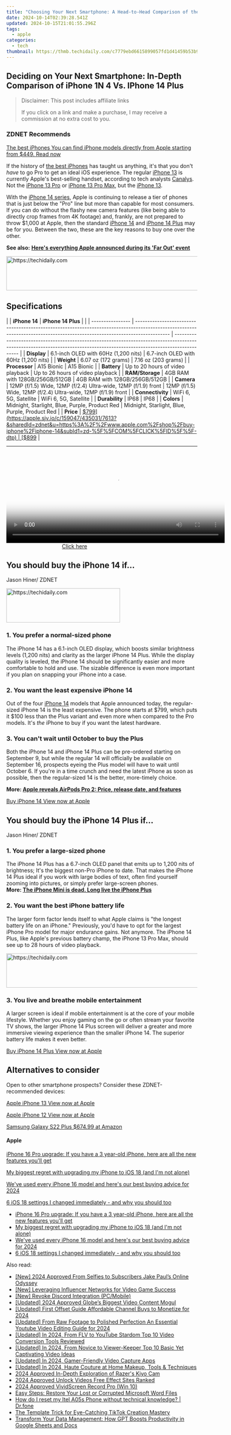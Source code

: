 ```yaml
---
title: "Choosing Your Next Smartphone: A Head-to-Head Comparison of the Samsung Galaxy S23 Vs. IPhone 14 - Insights From ZDNet"
date: 2024-10-14T02:39:28.541Z
updated: 2024-10-15T21:01:55.296Z
tags:
  - apple
categories:
  - tech
thumbnail: https://thmb.techidaily.com/c7779ebd6615899057fd1d41459b53b981bc532c7ceba807afb11ae201e1d4e5.jpg
---
```


## Deciding on Your Next Smartphone: In-Depth Comparison of iPhone 1N 4 Vs. IPhone 14 Plus

>  Disclaimer: This post includes affiliate links
>
>  If you click on a link and make a purchase, I may receive a commission at no extra cost to you.
>

### **ZDNET** Recommends

[The best iPhones You can find iPhone models directly from Apple starting from $449.  Read now](https://www.zdnet.com/article/best-iphone/)

If the history of [the best iPhones](https://www.zdnet.com/article/best-iphone/) has taught us anything, it's that you don't _have_ to go Pro to get an ideal iOS experience. The regular [iPhone 13](https://apple.sjv.io/c/159047/435031/7613?&sharedId=zdnet&u=https%3A%2F%2Fwww.apple.com%2Fiphone-13%2Fkey-features%2F&subId1=zd-%5F%5FCOM%5FCLICK%5FID%5F%5F-dtp) is currently Apple's best-selling handset, according to tech analysts [Canalys](https://www.zdnet.com/article/iphone-14-three-charts-that-show-how-apples-strategy-is-developing/#:~:text=any%20time%20soon.-,Data%3A%20Canalys%20/%20Chart%3A%20ZDNET,-More%20broadly%2C%20the). Not the [iPhone 13 Pro](https://apple.sjv.io/c/159047/435031/7613?&sharedId=zdnet&u=https%3A%2F%2Fwww.apple.com%2Fiphone-13-pro%2Fkey-features%2F&subId1=zd-%5F%5FCOM%5FCLICK%5FID%5F%5F-dtp) or [iPhone 13 Pro Max](https://shop-links.co/link/?url=https%3A%2F%2Fwww.bestbuy.com%2Fsite%2Fapple-iphone-13-pro-max-5g-128gb-sierra-blue-verizon%2F6443337.p%3FskuId%3D6443337&publisher_slug=itechdaily19598&exclusive=1), but the [iPhone 13](https://apple.sjv.io/c/159047/435031/7613?&sharedId=zdnet&u=https%3A%2F%2Fwww.apple.com%2Fiphone-13%2Fkey-features%2F&subId1=zd-%5F%5FCOM%5FCLICK%5FID%5F%5F-dtp). 

With the [iPhone 14 series](https://apple.sjv.io/c/159047/435031/7613?&sharedId=zdnet&u=https%3A%2F%2Fwww.apple.com%2Fshop%2Fbuy-iphone%2Fiphone-14&subId1=zd-%5F%5FCOM%5FCLICK%5FID%5F%5F-dtp), Apple is continuing to release a tier of phones that is just below the "Pro" line but more than capable for most consumers. If you can do without the flashy new camera features (like being able to directly crop frames from 4K footage) and, frankly, are not prepared to throw $1,000 at Apple, then the standard [iPhone 14](https://apple.sjv.io/c/159047/435031/7613?&sharedId=zdnet&u=https%3A%2F%2Fwww.apple.com%2Fshop%2Fbuy-iphone%2Fiphone-14&subId1=zd-%5F%5FCOM%5FCLICK%5FID%5F%5F-dtp) and [iPhone 14 Plus](https://apple.sjv.io/c/159047/435031/7613?&sharedId=zdnet&u=https%3A%2F%2Fwww.apple.com%2Fiphone-14%2F&subId1=zd-%5F%5FCOM%5FCLICK%5FID%5F%5F-dtp) may be for you. Between the two, these are the key reasons to buy one over the other. 

**See also:** [**Here's everything Apple announced during its 'Far Out' event**](https://www.zdnet.com/article/apples-iphone-14-event-will-be-sept-7-heres-what-to-expect-and-how-to-watch/)

<!-- affiliate ads begin -->
<a href="https://unicoeye.pxf.io/c/5597632/2134227/18498" target="_top" id="2134227">
  <img src="//a.impactradius-go.com/display-ad/18498-2134227" border="0" alt="https://techidaily.com" width="728" height="90"/>
</a>
<img height="0" width="0" src="https://unicoeye.pxf.io/i/5597632/2134227/18498" style="position:absolute;visibility:hidden;" border="0" />
<!-- affiliate ads end -->

## Specifications

| | **iPhone 14**  | **iPhone 14 Plus**                                                                                                                                                         |                                                                                                                                                                            |
| ---------------- | -------------------------------------------------------------------------------------------------------------------------------------------------------------------------- | -------------------------------------------------------------------------------------------------------------------------------------------------------------------------- |
| **Display**      | 6.1-inch OLED with 60Hz (1,200 nits)                                                                                                                                       | 6.7-inch OLED with 60Hz (1,200 nits)                                                                                                                                       |
| **Weight**       | 6.07 oz (172 grams)                                                                                                                                                        | 7.16 oz (203 grams)                                                                                                                                                        |
| **Processor**    | A15 Bionic                                                                                                                                                                 | A15 Bionic                                                                                                                                                                 |
| **Battery**      | Up to 20 hours of video playback                                                                                                                                           | Up to 26 hours of video playback                                                                                                                                           |
| **RAM/Storage**  | 4GB RAM with 128GB/256GB/512GB                                                                                                                                             | 4GB RAM with 128GB/256GB/512GB                                                                                                                                             |
| **Camera**       | 12MP (f/1.5) Wide, 12MP (f/2.4) Ultra-wide, 12MP (f/1.9) front                                                                                                             | 12MP (f/1.5) Wide, 12MP (f/2.4) Ultra-wide, 12MP (f/1.9) front                                                                                                             |
| **Connectivity** | WiFi 6, 5G, Satellite                                                                                                                                                      | WiFi 6, 5G, Satellite                                                                                                                                                      |
| **Durability**   | IP68                                                                                                                                                                       | IP68                                                                                                                                                                       |
| **Colors**       | Midnight, Starlight, Blue, Purple, Product Red                                                                                                                             | Midnight, Starlight, Blue, Purple, Product Red                                                                                                                             |
| **Price**        | [$799](https://apple.sjv.io/c/159047/435031/7613?&sharedId=zdnet&u=https%3A%2F%2Fwww.apple.com%2Fshop%2Fbuy-iphone%2Fiphone-14&subId1=zd-%5F%5FCOM%5FCLICK%5FID%5F%5F-dtp) | [$899](https://apple.sjv.io/c/159047/435031/7613?&sharedId=zdnet&u=https%3A%2F%2Fwww.apple.com%2Fshop%2Fbuy-iphone%2Fiphone-14&subId1=zd-%5F%5FCOM%5FCLICK%5FID%5F%5F-dtp) |

---

<!-- affiliate ads begin -->
<span id="1982462">
					<video width="576" height="240" style="cursor:pointer"
           poster="//a.impactradius-go.com/display-clicktoplayimage/1982462.png"
           onclick="if(!this.playClicked){this.play();this.setAttribute('controls',true);this.playClicked=true;}">
	   <source src="//a.impactradius-go.com/display-ad/22993-1982462">
	   <img src="//a.impactradius-go.com/display-clicktoplayimage/1982462.png" style="border: none; height: 100%; width: 100%; object-fit: contain">
	</video>
	<div style="width:360px;text-align:center"><a href="javascript:window.open(decodeURIComponent('https%3A%2F%2Fhomestyler.sjv.io%2Fc%2F5597632%2F1982462%2F22993'), '_blank');void(0);">Click here</a></div>
</span>
<img height="0" width="0" src="https://imp.pxf.io/i/5597632/1982462/22993" style="position:absolute;visibility:hidden;" border="0" />
<!-- affiliate ads end -->

## You should buy the iPhone 14 if...

Jason Hiner/ ZDNET 

<!-- affiliate ads begin -->
<a href="https://aligracehair.sjv.io/c/5597632/1972665/19272" target="_top" id="1972665">
  <img src="//a.impactradius-go.com/display-ad/19272-1972665" border="0" alt="https://techidaily.com" width="300" height="90"/>
</a>
<img height="0" width="0" src="https://aligracehair.sjv.io/i/5597632/1972665/19272" style="position:absolute;visibility:hidden;" border="0" />
<!-- affiliate ads end -->

### 1\. You prefer a normal-sized phone

The iPhone 14 has a 6.1-inch OLED display, which boosts similar brightness levels (1,200 nits) and clarity as the larger iPhone 14 Plus. While the display quality is leveled, the iPhone 14 should be significantly easier and more comfortable to hold and use. The sizable difference is even more important if you plan on snapping your iPhone into a case.

### 2\. You want the least expensive iPhone 14

Out of the four [iPhone 14](https://apple.sjv.io/c/159047/435031/7613?&sharedId=zdnet&u=https%3A%2F%2Fwww.apple.com%2Fshop%2Fbuy-iphone%2Fiphone-14&subId1=zd-%5F%5FCOM%5FCLICK%5FID%5F%5F-dtp) models that Apple announced today, the regular-sized iPhone 14 is the least expensive. The phone starts at $799, which puts it $100 less than the Plus variant and even more when compared to the Pro models. It's _the_ iPhone to buy if you want the latest hardware. 

### 3\. You can't wait until October to buy the Plus

Both the iPhone 14 and iPhone 14 Plus can be pre-ordered starting on September 9, but while the regular 14 will officially be available on September 16, prospects eyeing the Plus model will have to wait until October 6\. If you're in a time crunch and need the latest iPhone as soon as possible, then the regular-sized 14 is the better, more-timely choice. 

**More: [Apple reveals AirPods Pro 2: Price, release date, and features](https://www.zdnet.com/article/apple-airpods-pro-2-price-release-date-features-everything-you-need-to-know/)**

[Buy iPhone 14 View now at Apple](https://apple.sjv.io/c/159047/435031/7613?&sharedId=zdnet&u=https%3A%2F%2Fwww.apple.com%2Fshop%2Fbuy-iphone%2Fiphone-14&subId1=zd-%5F%5FCOM%5FCLICK%5FID%5F%5F-dtp)

## You should buy the iPhone 14 Plus if...

Jason Hiner/ ZDNET 

### 1\. You prefer a large-sized phone

The iPhone 14 Plus has a 6.7-inch OLED panel that emits up to 1,200 nits of brightness; It's the biggest non-Pro iPhone to date. That makes the iPhone 14 Plus ideal if you work with large bodies of text, often find yourself zooming into pictures, or simply prefer large-screen phones.   
**More: [The iPhone Mini is dead. Long live the iPhone Plus](https://www.zdnet.com/article/the-iphone-mini-is-dead-long-live-the-iphone-plus/)**

### 2\. You want the best iPhone battery life

The larger form factor lends itself to what Apple claims is "the longest battery life on an iPhone." Previously, you'd have to opt for the largest iPhone Pro model for major endurance gains. Not anymore. The iPhone 14 Plus, like Apple's previous battery champ, the iPhone 13 Pro Max, should see up to 28 hours of video playback. 

<!-- affiliate ads begin -->
<a href="https://ephamedtechinc.pxf.io/c/5597632/2137211/26400" target="_top" id="2137211">
  <img src="//a.impactradius-go.com/display-ad/26400-2137211" border="0" alt="https://techidaily.com" width="728" height="90"/>
</a>
<img height="0" width="0" src="https://ephamedtechinc.pxf.io/i/5597632/2137211/26400" style="position:absolute;visibility:hidden;" border="0" />
<!-- affiliate ads end -->

### 3\. You live and breathe mobile entertainment

A larger screen is ideal if mobile entertainment is at the core of your mobile lifestyle. Whether you enjoy gaming on the go or often stream your favorite TV shows, the larger iPhone 14 Plus screen will deliver a greater and more immersive viewing experience than the smaller iPhone 14\. The superior battery life makes it even better. 

[Buy iPhone 14 Plus View now at Apple](https://apple.sjv.io/c/159047/435031/7613?&sharedId=zdnet&u=https%3A%2F%2Fwww.apple.com%2Fshop%2Fbuy-iphone%2Fiphone-14&subId1=zd-%5F%5FCOM%5FCLICK%5FID%5F%5F-dtp)

## Alternatives to consider

Open to other smartphone prospects? Consider these ZDNET-recommended devices:

[Apple iPhone 13 View now at Apple](https://apple.sjv.io/c/159047/435031/7613?&sharedId=zdnet&u=https%3A%2F%2Fwww.apple.com%2Fus%2Fshop%2Fgoto%2Fbuy%5Fiphone%2Fiphone%5F13&subId1=zd-%5F%5FCOM%5FCLICK%5FID%5F%5F-dtp)

[Apple iPhone 12 View now at Apple](https://apple.sjv.io/c/159047/435031/7613?&sharedId=zdnet&u=https%3A%2F%2Fwww.apple.com%2Fus%2Fshop%2Fgoto%2Fbuy%5Fiphone%2Fiphone%5F12&subId1=zd-%5F%5FCOM%5FCLICK%5FID%5F%5F-dtp)

[Samsung Galaxy S22 Plus $674.99 at Amazon](https://buy.geni.us/Proxy.ashx?TSID=368250&GR%5FURL=https%3A%2F%2Fwww.amazon.com%2Fdp%2FB09MW1JD1V%3FlinkCode%3Dogi%26th%3D1%26psc%3D1%26tag%3Dzd-buy-button-20%26ascsubtag%3D%5F%5FCOM%5FCLICK%5FID%5F%5F%7C7e31c456-af69-4faa-a113-63168bfb32ce%7Cdtp&dtb=1)

#### Apple

[iPhone 16 Pro upgrade: If you have a 3 year-old iPhone, here are all the new features you'll get](https://www.zdnet.com/article/iphone-16-pro-and-pro-max-hands-on/ "iPhone 16 Pro upgrade: If you have a 3 year-old iPhone, here are all the new features you'll get")

[My biggest regret with upgrading my iPhone to iOS 18 (and I'm not alone)](https://www.zdnet.com/article/my-biggest-regret-with-upgrading-my-iphone-to-ios-18-and-im-not-alone/ "My biggest regret with upgrading my iPhone to iOS 18 (and I'm not alone)")

[We've used every iPhone 16 model and here's our best buying advice for 2024](https://www.zdnet.com/article/iphone-16-pro-max-buying-advice-2024/ "We've used every iPhone 16 model and here's our best buying advice for 2024")

[6 iOS 18 settings I changed immediately - and why you should too](https://www.zdnet.com/article/6-ios-18-settings-i-changed-immediately-and-why-you-should-too/ "6 iOS 18 settings I changed immediately - and why you should too")

* [iPhone 16 Pro upgrade: If you have a 3 year-old iPhone, here are all the new features you'll get](https://www.zdnet.com/article/iphone-16-pro-and-pro-max-hands-on/ "iPhone 16 Pro upgrade: If you have a 3 year-old iPhone, here are all the new features you'll get")
* [My biggest regret with upgrading my iPhone to iOS 18 (and I'm not alone)](https://www.zdnet.com/article/my-biggest-regret-with-upgrading-my-iphone-to-ios-18-and-im-not-alone/ "My biggest regret with upgrading my iPhone to iOS 18 (and I'm not alone)")
* [We've used every iPhone 16 model and here's our best buying advice for 2024](https://www.zdnet.com/article/iphone-16-pro-max-buying-advice-2024/ "We've used every iPhone 16 model and here's our best buying advice for 2024")
* [6 iOS 18 settings I changed immediately - and why you should too](https://www.zdnet.com/article/6-ios-18-settings-i-changed-immediately-and-why-you-should-too/ "6 iOS 18 settings I changed immediately - and why you should too")

<ins class="adsbygoogle"
     style="display:block"
     data-ad-format="autorelaxed"
     data-ad-client="ca-pub-7571918770474297"
     data-ad-slot="1223367746"></ins>

<ins class="adsbygoogle"
     style="display:block"
     data-ad-client="ca-pub-7571918770474297"
     data-ad-slot="8358498916"
     data-ad-format="auto"
     data-full-width-responsive="true"></ins>

<span class="atpl-alsoreadstyle">Also read:</span>
<div><ul>
<li><a href="https://eaxpv-info.techidaily.com/new-2024-approved-from-selfies-to-subscribers-jake-pauls-online-odyssey/"><u>[New] 2024 Approved From Selfies to Subscribers Jake Paul’s Online Odyssey</u></a></li>
<li><a href="https://facebook-record-videos.techidaily.com/new-leveraging-influencer-networks-for-video-game-success/"><u>[New] Leveraging Influencer Networks for Video Game Success</u></a></li>
<li><a href="https://discord-videos.techidaily.com/new-revoke-discord-integration-pcmobile/"><u>[New] Revoke Discord Integration (PC/Mobile)</u></a></li>
<li><a href="https://eaxpv-info.techidaily.com/updated-2024-approved-globes-biggest-video-content-mogul/"><u>[Updated] 2024 Approved Globe’s Biggest Video Content Mogul</u></a></li>
<li><a href="https://eaxpv-info.techidaily.com/updated-first-offset-guide-affordable-channel-buys-to-monetize-for-2024/"><u>[Updated] First Offset Guide Affordable Channel Buys to Monetize for 2024</u></a></li>
<li><a href="https://eaxpv-info.techidaily.com/updated-from-raw-footage-to-polished-perfection-an-essential-youtube-video-editing-guide-for-2024/"><u>[Updated] From Raw Footage to Polished Perfection An Essential Youtube Video Editing Guide for 2024</u></a></li>
<li><a href="https://eaxpv-info.techidaily.com/updated-in-2024-from-flv-to-youtube-stardom-top-10-video-conversion-tools-reviewed/"><u>[Updated] In 2024, From FLV to YouTube Stardom Top 10 Video Conversion Tools Reviewed</u></a></li>
<li><a href="https://eaxpv-info.techidaily.com/updated-in-2024-from-novice-to-viewer-keeper-top-10-basic-yet-captivating-video-ideas/"><u>[Updated] In 2024, From Novice to Viewer-Keeper Top 10 Basic Yet Captivating Video Ideas</u></a></li>
<li><a href="https://eaxpv-info.techidaily.com/updated-in-2024-gamer-friendly-video-capture-apps/"><u>[Updated] In 2024, Gamer-Friendly Video Capture Apps</u></a></li>
<li><a href="https://eaxpv-info.techidaily.com/updated-in-2024-haute-couture-at-home-makeup-tools-and-techniques/"><u>[Updated] In 2024, Haute Couture at Home Makeup, Tools & Techniques</u></a></li>
<li><a href="https://digital-screen-recording.techidaily.com/2024-approved-in-depth-exploration-of-razers-kiyo-cam/"><u>2024 Approved In-Depth Exploration of Razer's Kiyo Cam</u></a></li>
<li><a href="https://some-approaches.techidaily.com/2024-approved-unlock-videos-free-effect-sites-ranked/"><u>2024 Approved Unlock Videos Free Effect Sites Ranked</u></a></li>
<li><a href="https://on-screen-recording.techidaily.com/2024-approved-vividscreen-record-pro-win-10/"><u>2024 Approved VividScreen Record Pro (Win 10)</u></a></li>
<li><a href="https://win-community.techidaily.com/easy-steps-restore-your-lost-or-corrupted-microsoft-word-files/"><u>Easy Steps: Restore Your Lost or Corrupted Microsoft Word Files</u></a></li>
<li><a href="https://techidaily.com/how-do-i-reset-my-itel-a05s-phone-without-technical-knowledge-drfone-by-drfone-reset-android-reset-android/"><u>How do I reset my Itel A05s Phone without technical knowledge? | Dr.fone</u></a></li>
<li><a href="https://tiktok-video-recordings.techidaily.com/the-template-trick-for-eye-catching-tiktok-creation-mastery/"><u>The Template Trick for Eye-Catching TikTok Creation Mastery</u></a></li>
<li><a href="https://tech-haven.techidaily.com/transform-your-data-management-how-gpt-boosts-productivity-in-google-sheets-and-docs/"><u>Transform Your Data Management: How GPT Boosts Productivity in Google Sheets and Docs</u></a></li>
</ul></div>

